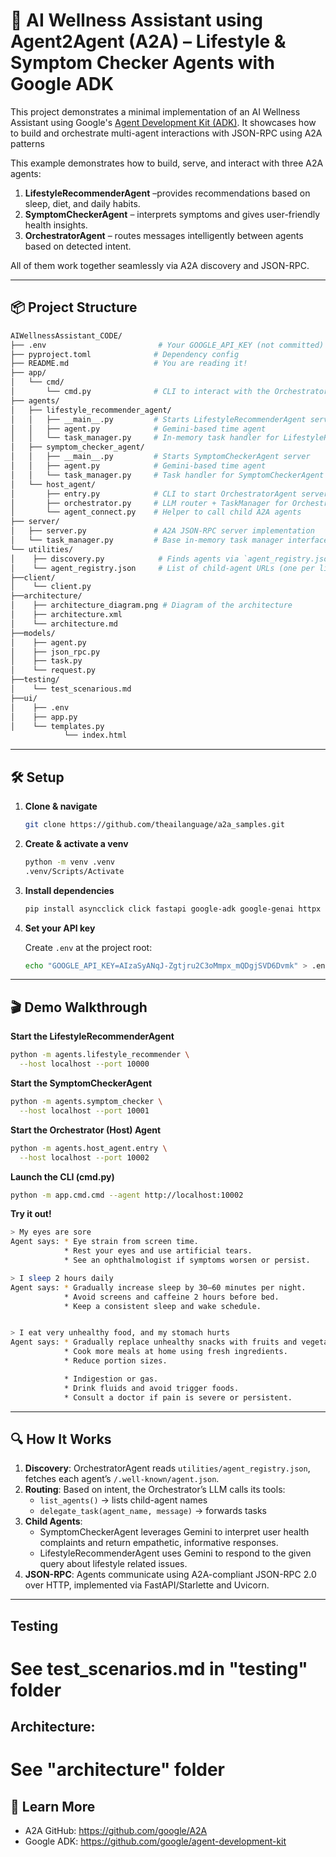 # 🤖 AI Wellness Assistant using Agent2Agent (A2A) – Lifestyle & Symptom Checker Agents with Google ADK

This project demonstrates a minimal implementation of an AI Wellness Assistant using Google's [Agent Development Kit (ADK)](https://github.com/google/agent-development-kit). It showcases how to build and orchestrate multi-agent interactions with JSON-RPC using A2A patterns

This example demonstrates how to build, serve, and interact with three A2A agents:
1. **LifestyleRecommenderAgent** –provides recommendations based on sleep, diet, and daily habits.
2. **SymptomCheckerAgent** – interprets symptoms and gives user-friendly health insights.
3. **OrchestratorAgent** –  routes messages intelligently between agents based on detected intent.

All of them work together seamlessly via A2A discovery and JSON-RPC.

---

## 📦 Project Structure

```bash
AIWellnessAssistant_CODE/
├── .env                         # Your GOOGLE_API_KEY (not committed)
├── pyproject.toml              # Dependency config
├── README.md                   # You are reading it!
├── app/
│   └── cmd/
│       └── cmd.py              # CLI to interact with the OrchestratorAgent
├── agents/
│   ├── lifestyle_recommender_agent/
│   │   ├── __main__.py         # Starts LifestyleRecommenderAgent server
│   │   ├── agent.py            # Gemini-based time agent
│   │   └── task_manager.py     # In-memory task handler for LifestyleRecommenderAgent
│   ├── symptom_checker_agent/
│   │   ├── __main__.py         # Starts SymptomCheckerAgent server
│   │   ├── agent.py            # Gemini-based time agent
│   │   └── task_manager.py     # Task handler for SymptomCheckerAgent
│   └── host_agent/
│       ├── entry.py            # CLI to start OrchestratorAgent server
│       ├── orchestrator.py     # LLM router + TaskManager for OrchestratorAgent
│       └── agent_connect.py    # Helper to call child A2A agents
├── server/
│   ├── server.py               # A2A JSON-RPC server implementation
│   └── task_manager.py         # Base in-memory task manager interface
└── utilities/
│    ├── discovery.py            # Finds agents via `agent_registry.json`
│    └── agent_registry.json     # List of child-agent URLs (one per line)
├──client/
│    └── client.py       
├──architecture/
│    ├── architecture_diagram.png # Diagram of the architecture
│    ├── architecture.xml   
│    └── architecture.md
├──models/
│    ├── agent.py
│    ├── json_rpc.py
│    ├── task.py  
│    └── request.py
├──testing/
│    └── test_scenarious.md
├──ui/
│    ├── .env
│    ├── app.py
│    └── templates.py  
            └── index.html


```

---

## 🛠️ Setup

1. **Clone & navigate**

    ```bash
    git clone https://github.com/theailanguage/a2a_samples.git
    ```

2. **Create & activate a venv**

    ```bash
    python -m venv .venv
    .venv/Scripts/Activate
    ```

3. **Install dependencies**

    ```bash
    pip install asyncclick click fastapi google-adk google-genai httpx httpx-sse pydantic python-dotenv starlette uvicorn    
    ```

4. **Set your API key**

    Create `.env` at the project root:
    ```bash
    echo "GOOGLE_API_KEY=AIzaSyANqJ-Zgtjru2C3oMmpx_mQDgjSVD6Dvmk" > .env
    ```

---

## 🎬 Demo Walkthrough

**Start the LifestyleRecommenderAgent**
```bash
python -m agents.lifestyle_recommender \
  --host localhost --port 10000
```

**Start the SymptomCheckerAgent**
```bash
python -m agents.symptom_checker \
  --host localhost --port 10001
```

**Start the Orchestrator (Host) Agent**
```bash
python -m agents.host_agent.entry \
  --host localhost --port 10002
```

**Launch the CLI (cmd.py)**
```bash
python -m app.cmd.cmd --agent http://localhost:10002
```

**Try it out!**
```bash
> My eyes are sore
Agent says: * Eye strain from screen time.
            * Rest your eyes and use artificial tears.
            * See an ophthalmologist if symptoms worsen or persist.   

> I sleep 2 hours daily
Agent says: * Gradually increase sleep by 30–60 minutes per night.        
            * Avoid screens and caffeine 2 hours before bed.
            * Keep a consistent sleep and wake schedule.


> I eat very unhealthy food, and my stomach hurts
Agent says: * Gradually replace unhealthy snacks with fruits and vegetables.
            * Cook more meals at home using fresh ingredients.
            * Reduce portion sizes.

            * Indigestion or gas.
            * Drink fluids and avoid trigger foods.
            * Consult a doctor if pain is severe or persistent.
```

---

## 🔍 How It Works

1. **Discovery**: OrchestratorAgent reads `utilities/agent_registry.json`, fetches each agent’s `/​.well-known/agent.json`.
2. **Routing**: Based on intent, the Orchestrator’s LLM calls its tools:
   - `list_agents()` → lists child-agent names
   - `delegate_task(agent_name, message)` → forwards tasks
3. **Child Agents**:
   - SymptomCheckerAgent leverages Gemini to interpret user health complaints and return empathetic, informative responses.
   - LifestyleRecommenderAgent uses Gemini to respond to the given query about lifestyle related issues.
4. **JSON-RPC**: Agents communicate using A2A-compliant JSON-RPC 2.0 over HTTP, implemented via FastAPI/Starlette and Uvicorn.

---
## Testing
# See test_scenarios.md in "testing" folder
## Architecture:
# See "architecture" folder

## 📖 Learn More

- A2A GitHub: https://github.com/google/A2A  
- Google ADK: https://github.com/google/agent-development-kit



